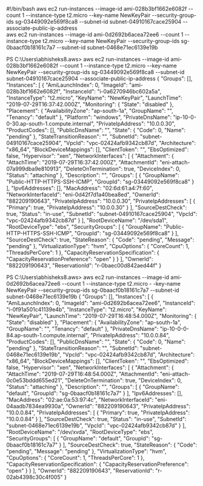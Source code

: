 #!/bin/bash
aws ec2 run-instances --image-id ami-028b3bf1662e6082f --count 1 --instance-type t2.micro --key-name NewKeyPair --security-group-ids sg-03449092e569f8ca8 --subnet-id subnet-04910167cace25904 --associate-public-ip-address  
aws ec2 run-instances --image-id ami-0d2692b6acea72ee6 --count 1 --instance-type t2.micro --key-name NewKeyPair --security-group-ids sg-0baacf0b18161c7a7 --subnet-id subnet-0468e71ec6139e19b  




PS C:\Users\abhisheks8\.aws> aws ec2 run-instances --image-id ami-028b3bf1662e6082f --count 1 --instance-type t2.micro --key-name NewKeyPair --security-group-ids sg-03449092e569f8ca8 --subnet-id subnet-04910167cace25904 --associate-public-ip-address
{
    "Groups": [],
    "Instances": [
        {
            "AmiLaunchIndex": 0,
            "ImageId": "ami-028b3bf1662e6082f",
            "InstanceId": "i-0a6270946bc602a5a",
            "InstanceType": "t2.micro",
            "KeyName": "NewKeyPair",
            "LaunchTime": "2019-07-29T16:37:42.000Z",
            "Monitoring": {
                "State": "disabled"
            },
            "Placement": {
                "AvailabilityZone": "ap-south-1a",
                "GroupName": "",
                "Tenancy": "default"
            },
            "Platform": "windows",
            "PrivateDnsName": "ip-10-0-0-30.ap-south-1.compute.internal",
            "PrivateIpAddress": "10.0.0.30",
            "ProductCodes": [],
            "PublicDnsName": "",
            "State": {
                "Code": 0,
                "Name": "pending"
            },
            "StateTransitionReason": "",
            "SubnetId": "subnet-04910167cace25904",
            "VpcId": "vpc-02424afb9342cb87d",
            "Architecture": "x86_64",
            "BlockDeviceMappings": [],
            "ClientToken": "",
            "EbsOptimized": false,
            "Hypervisor": "xen",
            "NetworkInterfaces": [
                {
                    "Attachment": {
                        "AttachTime": "2019-07-29T16:37:42.000Z",
                        "AttachmentId": "eni-attach-07a999dba9e810913",
                        "DeleteOnTermination": true,
                        "DeviceIndex": 0,
                        "Status": "attaching"
                    },
                    "Description": "",
                    "Groups": [
                        {
                            "GroupName": "Public-HTTP-HTTPS-SSH-ICMP",
                            "GroupId": "sg-03449092e569f8ca8"
                        }
                    ],
                    "Ipv6Addresses": [],
                    "MacAddress": "02:6d:61:a4:7f:60",
                    "NetworkInterfaceId": "eni-0d42f7d1a40bea8ed",
                    "OwnerId": "882209190643",
                    "PrivateIpAddress": "10.0.0.30",
                    "PrivateIpAddresses": [
                        {
                            "Primary": true,
                            "PrivateIpAddress": "10.0.0.30"
                        }
                    ],
                    "SourceDestCheck": true,
                    "Status": "in-use",
                    "SubnetId": "subnet-04910167cace25904",
                    "VpcId": "vpc-02424afb9342cb87d"
                }
            ],
            "RootDeviceName": "/dev/sda1",
            "RootDeviceType": "ebs",
            "SecurityGroups": [
                {
                    "GroupName": "Public-HTTP-HTTPS-SSH-ICMP",
                    "GroupId": "sg-03449092e569f8ca8"
                }
            ],
            "SourceDestCheck": true,
            "StateReason": {
                "Code": "pending",
                "Message": "pending"
            },
            "VirtualizationType": "hvm",
            "CpuOptions": {
                "CoreCount": 1,
                "ThreadsPerCore": 1
            },
            "CapacityReservationSpecification": {
                "CapacityReservationPreference": "open"
            }
        }
    ],
    "OwnerId": "882209190643",
    "ReservationId": "r-0baec00d842aed44f"
}





PS C:\Users\abhisheks8\.aws> aws ec2 run-instances --image-id ami-0d2692b6acea72ee6 --count 1 --instance-type t2.micro -
-key-name NewKeyPair --security-group-ids sg-0baacf0b18161c7a7 --subnet-id subnet-0468e71ec6139e19b
{
    "Groups": [],
    "Instances": [
        {
            "AmiLaunchIndex": 0,
            "ImageId": "ami-0d2692b6acea72ee6",
            "InstanceId": "i-0f91a501c41139e4b",
            "InstanceType": "t2.micro",
            "KeyName": "NewKeyPair",
            "LaunchTime": "2019-07-29T16:48:54.000Z",
            "Monitoring": {
                "State": "disabled"
            },
            "Placement": {
                "AvailabilityZone": "ap-south-1a",
                "GroupName": "",
                "Tenancy": "default"
            },
            "PrivateDnsName": "ip-10-0-0-84.ap-south-1.compute.internal",
            "PrivateIpAddress": "10.0.0.84",
            "ProductCodes": [],
            "PublicDnsName": "",
            "State": {
                "Code": 0,
                "Name": "pending"
            },
            "StateTransitionReason": "",
            "SubnetId": "subnet-0468e71ec6139e19b",
            "VpcId": "vpc-02424afb9342cb87d",
            "Architecture": "x86_64",
            "BlockDeviceMappings": [],
            "ClientToken": "",
            "EbsOptimized": false,
            "Hypervisor": "xen",
            "NetworkInterfaces": [
                {
                    "Attachment": {
                        "AttachTime": "2019-07-29T16:48:54.000Z",
                        "AttachmentId": "eni-attach-0c0e53bddd655ed21",
                        "DeleteOnTermination": true,
                        "DeviceIndex": 0,
                        "Status": "attaching"
                    },
                    "Description": "",
                    "Groups": [
                        {
                            "GroupName": "default",
                            "GroupId": "sg-0baacf0b18161c7a7"
                        }
                    ],
                    "Ipv6Addresses": [],
                    "MacAddress": "02:ae:0a:53:97:4c",
                    "NetworkInterfaceId": "eni-04aadb7834ea9930a",
                    "OwnerId": "882209190643",
                    "PrivateIpAddress": "10.0.0.84",
                    "PrivateIpAddresses": [
                        {
                            "Primary": true,
                            "PrivateIpAddress": "10.0.0.84"
                        }
                    ],
                    "SourceDestCheck": true,
                    "Status": "in-use",
                    "SubnetId": "subnet-0468e71ec6139e19b",
                    "VpcId": "vpc-02424afb9342cb87d"
                }
            ],
            "RootDeviceName": "/dev/xvda",
            "RootDeviceType": "ebs",
            "SecurityGroups": [
                {
                    "GroupName": "default",
                    "GroupId": "sg-0baacf0b18161c7a7"
                }
            ],
            "SourceDestCheck": true,
            "StateReason": {
                "Code": "pending",
                "Message": "pending"
            },
            "VirtualizationType": "hvm",
            "CpuOptions": {
                "CoreCount": 1,
                "ThreadsPerCore": 1
            },
            "CapacityReservationSpecification": {
                "CapacityReservationPreference": "open"
            }
        }
    ],
    "OwnerId": "882209190643",
    "ReservationId": "r-02ab4398c30c4f005"
}



